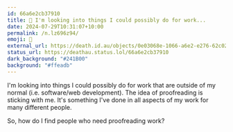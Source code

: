 ```yaml
---
id: 66a6e2cb37910
title: 🤔 I'm looking into things I could possibly do for work...
date: 2024-07-29T10:31:07+10:00
permalink: /n.lz696z94/
emoji: 🤔
external_url: https://death.id.au/objects/0e03068e-1066-a6e2-e276-62c026845276
status_url: https://deathau.status.lol/66a6e2cb37910
dark_background: "#241B00"
background: "#ffeadb"
---
```


I'm looking into things I could possibly do for work that are outside of my normal (i.e. software/web development). The idea of proofreading is sticking with me. It's something I've done in all aspects of my work for many different people.  

So, how do I find people who need proofreading work?
